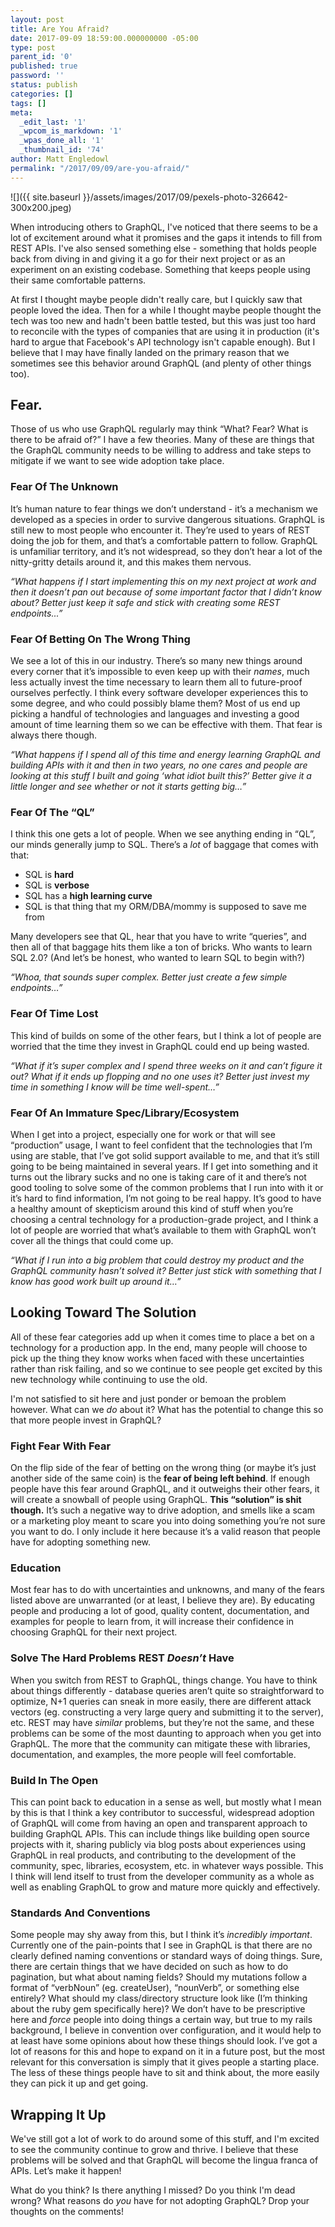 ```yaml
---
layout: post
title: Are You Afraid?
date: 2017-09-09 18:59:00.000000000 -05:00
type: post
parent_id: '0'
published: true
password: ''
status: publish
categories: []
tags: []
meta:
  _edit_last: '1'
  _wpcom_is_markdown: '1'
  _wpas_done_all: '1'
  _thumbnail_id: '74'
author: Matt Engledowl
permalink: "/2017/09/09/are-you-afraid/"
---
```

![]({{ site.baseurl }}/assets/images/2017/09/pexels-photo-326642-300x200.jpeg)

When introducing others to GraphQL, I've noticed that there seems to be a lot of excitement around what it promises and the gaps it intends to fill from REST APIs. I've also sensed something else - something that holds people back from diving in and giving it a go for their next project or as an experiment on an existing codebase. Something that keeps people using their same comfortable patterns.

At first I thought maybe people didn't really care, but I quickly saw that people loved the idea. Then for a while I thought maybe people thought the tech was too new and hadn't been battle tested, but this was just too hard to reconcile with the types of companies that are using it in production (it's hard to argue that Facebook's API technology isn't capable enough). But I believe that I may have finally landed on the primary reason that we sometimes see this behavior around GraphQL (and plenty of other things too).

## Fear.

Those of us who use GraphQL regularly may think “What? Fear? What is there to be afraid of?” I have a few theories. Many of these are things that the GraphQL community needs to be willing to address and take steps to mitigate if we want to see wide adoption take place.

### Fear Of The Unknown

It’s human nature to fear things we don’t understand - it’s a mechanism we developed as a species in order to survive dangerous situations. GraphQL is still new to most people who encounter it. They’re used to years of REST doing the job for them, and that’s a comfortable pattern to follow. GraphQL is unfamiliar territory, and it’s not widespread, so they don’t hear a lot of the nitty-gritty details around it, and this makes them nervous.

_“What happens if I start implementing this on my next project at work and then it doesn’t pan out because of some important factor that I didn’t know about? Better just keep it safe and stick with creating some REST endpoints...”_

### Fear Of Betting On The Wrong Thing

We see a lot of this in our industry. There’s so many new things around every corner that it’s impossible to even keep up with their _names_, much less actually invest the time necessary to learn them all to future-proof ourselves perfectly. I think every software developer experiences this to some degree, and who could possibly blame them? Most of us end up picking a handful of technologies and languages and investing a good amount of time learning them so we can be effective with them. That fear is always there though.

_“What happens if I spend all of this time and energy learning GraphQL and building APIs with it and then in two years, no one cares and people are looking at this stuff I built and going ‘what idiot built this?’ Better give it a little longer and see whether or not it starts getting big…”_

### Fear Of The “QL”

I think this one gets a lot of people. When we see anything ending in “QL”, our minds generally jump to SQL. There’s a _lot_ of baggage that comes with that:

- SQL is **hard**
- SQL is **verbose**
- SQL has a **high learning curve**
- SQL is that thing that my ORM/DBA/mommy is supposed to save me from

Many developers see that QL, hear that you have to write “queries”, and then all of that baggage hits them like a ton of bricks. Who wants to learn SQL 2.0? (And let’s be honest, who wanted to learn SQL to begin with?)

_“Whoa, that sounds super complex. Better just create a few simple endpoints…”_

### Fear Of Time Lost

This kind of builds on some of the other fears, but I think a lot of people are worried that the time they invest in GraphQL could end up being wasted.

_“What if it’s super complex and I spend three weeks on it and can’t figure it out? What if it ends up flopping and no one uses it? Better just invest my time in something I know will be time well-spent…”_

### Fear Of An Immature Spec/Library/Ecosystem

When I get into a project, especially one for work or that will see “production” usage, I want to feel confident that the technologies that I’m using are stable, that I’ve got solid support available to me, and that it’s still going to be being maintained in several years. If I get into something and it turns out the library sucks and no one is taking care of it and there’s not good tooling to solve some of the common problems that I run into with it or it’s hard to find information, I’m not going to be real happy. It’s good to have a healthy amount of skepticism around this kind of stuff when you’re choosing a central technology for a production-grade project, and I think a lot of people are worried that what’s available to them with GraphQL won’t cover all the things that could come up.

_“What if I run into a big problem that could destroy my product and the GraphQL community hasn’t solved it? Better just stick with something that I know has good work built up around it…”_

## Looking Toward The Solution

All of these fear categories add up when it comes time to place a bet on a technology for a production app. In the end, many people will choose to pick up the thing they know works when faced with these uncertainties rather than risk failing, and so we continue to see people get excited by this new technology while continuing to use the old.

I'm not satisfied to sit here and just ponder or bemoan the problem however. What can we _do_ about it? What has the potential to change this so that more people invest in GraphQL?

### Fight Fear With Fear

On the flip side of the fear of betting on the wrong thing (or maybe it’s just another side of the same coin) is the **fear of being left behind**. If enough people have this fear around GraphQL, and it outweighs their other fears, it will create a snowball of people using GraphQL. **This “solution” is shit though.** It’s such a negative way to drive adoption, and smells like a scam or a marketing ploy meant to scare you into doing something you’re not sure you want to do. I only include it here because it’s a valid reason that people have for adopting something new.

### Education

Most fear has to do with uncertainties and unknowns, and many of the fears listed above are unwarranted (or at least, I believe they are). By educating people and producing a lot of good, quality content, documentation, and examples for people to learn from, it will increase their confidence in choosing GraphQL for their next project.

### Solve The Hard Problems REST _Doesn’t_ Have

When you switch from REST to GraphQL, things change. You have to think about things differently - database queries aren’t quite so straightforward to optimize, N+1 queries can sneak in more easily, there are different attack vectors (eg. constructing a very large query and submitting it to the server), etc. REST may have _similar_ problems, but they’re not the same, and these problems can be some of the most daunting to approach when you get into GraphQL. The more that the community can mitigate these with libraries, documentation, and examples, the more people will feel comfortable.

### Build In The Open

This can point back to education in a sense as well, but mostly what I mean by this is that I think a key contributor to successful, widespread adoption of GraphQL will come from having an open and transparent approach to building GraphQL APIs. This can include things like building open source projects with it, sharing publicly via blog posts about experiences using GraphQL in real products, and contributing to the development of the community, spec, libraries, ecosystem, etc. in whatever ways possible. This I think will lend itself to trust from the developer community as a whole as well as enabling GraphQL to grow and mature more quickly and effectively.

### Standards And Conventions

Some people may shy away from this, but I think it’s _incredibly_ _important_. Currently one of the pain-points that I see in GraphQL is that there are no clearly defined naming conventions or standard ways of doing things. Sure, there are certain things that we have decided on such as how to do pagination, but what about naming fields? Should my mutations follow a format of “verbNoun” (eg. createUser), “nounVerb”, or something else entirely? What should my class/directory structure look like (I’m thinking about the ruby gem specifically here)? We don’t have to be prescriptive here and _force_ people into doing things a certain way, but true to my rails background, I believe in convention over configuration, and it would help to at least have some opinions about how these things should look. I’ve got a lot of reasons for this and hope to expand on it in a future post, but the most relevant for this conversation is simply that it gives people a starting place. The less of these things people have to sit and think about, the more easily they can pick it up and get going.

## Wrapping It Up

We've still got a lot of work to do around some of this stuff, and I'm excited to see the community continue to grow and thrive. I believe that these problems will be solved and that GraphQL will become the lingua franca of APIs. Let’s make it happen!

What do you think? Is there anything I missed? Do you think I'm dead wrong? What reasons do _you_ have for not adopting GraphQL? Drop your thoughts on the comments!

